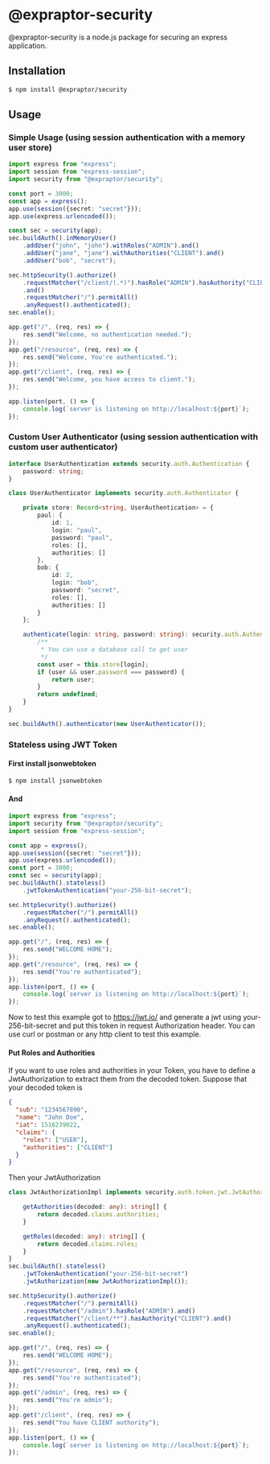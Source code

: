# @expraptor-security

@expraptor-security is a node.js package for securing an express application.

## Installation

```sh
$ npm install @expraptor/security
```

## Usage

### Simple Usage (using session authentication with a memory user store)

```typescript
import express from "express";
import session from "express-session";
import security from "@expraptor/security";

const port = 3000;
const app = express();
app.use(session({secret: "secret"}));
app.use(express.urlencoded());

const sec = security(app);
sec.buildAuth().inMemoryUser()
    .addUser("john", "john").withRoles("ADMIN").and()
    .addUser("jane", "jane").withAuthorities("CLIENT").and()
    .addUser("bob", "secret");

sec.httpSecurity().authorize()
    .requestMatcher("/client/(.*)").hasRole("ADMIN").hasAuthority("CLIENT")
    .and()
    .requestMatcher("/").permitAll()
    .anyRequest().authenticated();
sec.enable();

app.get("/", (req, res) => {
    res.send("Welcome, no authentication needed.");
});
app.get("/resource", (req, res) => {
    res.send("Welcome, You're authenticated.");
});
app.get("/client", (req, res) => {
    res.send("Welcome, you have access to client.");
});

app.listen(port, () => {
    console.log(`server is listening on http://localhost:${port}`);
});
```

### Custom User Authenticator (using session authentication with custom user authenticator)

```typescript
interface UserAuthentication extends security.auth.Authentication {
    password: string;
}

class UserAuthenticator implements security.auth.Authenticator {

    private store: Record<string, UserAuthentication> = {
        paul: {
            id: 1,
            login: "paul",
            password: "paul",
            roles: [],
            authorities: []
        },
        bob: {
            id: 2,
            login: "bob",
            password: "secret",
            roles: [],
            authorities: []
        }
    };

    authenticate(login: string, password: string): security.auth.Authentication {
        /**
         * You can use a database call to get user
         */
        const user = this.store[login];
        if (user && user.password === password) {
            return user;
        }
        return undefined;
    }
}

sec.buildAuth().authenticator(new UserAuthenticator());
```
### Stateless using JWT Token
#### First install jsonwebtoken
```sh
$ npm install jsonwebtoken
```
#### And
```typescript
import express from "express";
import security from "@expraptor/security";
import session from "express-session";

const app = express();
app.use(session({secret: "secret"}));
app.use(express.urlencoded());
const port = 3000;
const sec = security(app);
sec.buildAuth().stateless()
    .jwtTokenAuthentication("your-256-bit-secret");

sec.httpSecurity().authorize()
    .requestMatcher("/").permitAll()
    .anyRequest().authenticated();
sec.enable();

app.get("/", (req, res) => {
    res.send("WELCOME HOME");
});
app.get("/resource", (req, res) => {
    res.send("You're authenticated");
});
app.listen(port, () => {
    console.log(`server is listening on http://localhost:${port}`);
});
```
Now to test this example got to https://jwt.io/ and generate a jwt using your-256-bit-secret and put this token in request Authorization header. 
You can use curl or postman or any http client to test this example.
#### Put Roles and Authorities 
If you want to use roles and authorities in your Token, you have to define a JwtAuthorization to extract them from the decoded token.
Suppose that your decoded token is

```json
{
  "sub": "1234567890",
  "name": "John Doe",
  "iat": 1516239022,
  "claims": {
    "roles": ["USER"],
    "authorities": ["CLIENT"]
  }
}
```
Then your JwtAuthorization
```typescript
class JwtAuthorizationImpl implements security.auth.token.jwt.JwtAuthorization {

    getAuthorities(decoded: any): string[] {
        return decoded.claims.authorities;
    }

    getRoles(decoded: any): string[] {
        return decoded.claims.roles;
    }
}
sec.buildAuth().stateless()
    .jwtTokenAuthentication("your-256-bit-secret")
    .jwtAuthorization(new JwtAuthorizationImpl());

sec.httpSecurity().authorize()
    .requestMatcher("/").permitAll()
    .requestMatcher("/admin").hasRole("ADMIN").and()
    .requestMatcher("/client/**").hasAuthority("CLIENT").and()
    .anyRequest().authenticated();
sec.enable();

app.get("/", (req, res) => {
    res.send("WELCOME HOME");
});
app.get("/resource", (req, res) => {
    res.send("You're authenticated");
});
app.get("/admin", (req, res) => {
    res.send("You're admin");
});
app.get("/client", (req, res) => {
    res.send("You have CLIENT authority");
});
app.listen(port, () => {
    console.log(`server is listening on http://localhost:${port}`);
});
```
